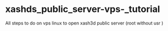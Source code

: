 # xashds_public_server-vps-_tutorial
All steps to do on vps linux to open xash3d public server (root without usr )
